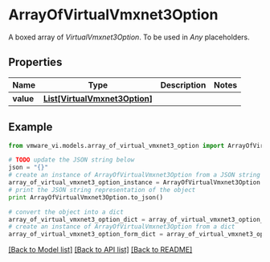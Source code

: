 # ArrayOfVirtualVmxnet3Option

A boxed array of *VirtualVmxnet3Option*. To be used in *Any* placeholders. 

## Properties
Name | Type | Description | Notes
------------ | ------------- | ------------- | -------------
**value** | [**List[VirtualVmxnet3Option]**](VirtualVmxnet3Option.md) |  | 

## Example

```python
from vmware_vi.models.array_of_virtual_vmxnet3_option import ArrayOfVirtualVmxnet3Option

# TODO update the JSON string below
json = "{}"
# create an instance of ArrayOfVirtualVmxnet3Option from a JSON string
array_of_virtual_vmxnet3_option_instance = ArrayOfVirtualVmxnet3Option.from_json(json)
# print the JSON string representation of the object
print ArrayOfVirtualVmxnet3Option.to_json()

# convert the object into a dict
array_of_virtual_vmxnet3_option_dict = array_of_virtual_vmxnet3_option_instance.to_dict()
# create an instance of ArrayOfVirtualVmxnet3Option from a dict
array_of_virtual_vmxnet3_option_form_dict = array_of_virtual_vmxnet3_option.from_dict(array_of_virtual_vmxnet3_option_dict)
```
[[Back to Model list]](../README.md#documentation-for-models) [[Back to API list]](../README.md#documentation-for-api-endpoints) [[Back to README]](../README.md)


